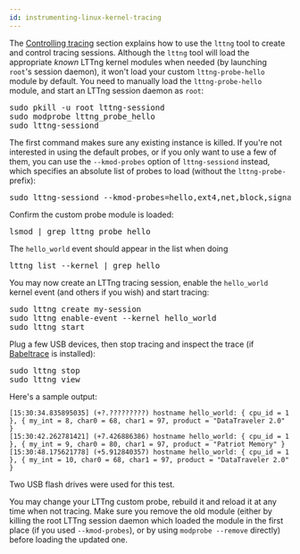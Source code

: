 ```yaml
---
id: instrumenting-linux-kernel-tracing
---
```


The [Controlling tracing](#doc-controlling-tracing) section explains
how to use the `lttng` tool to create and control tracing sessions.
Although the `lttng` tool will load the appropriate _known_ LTTng kernel
modules when needed (by launching `root`'s session daemon), it won't
load your custom `lttng-probe-hello` module by default. You need to
manually load the `lttng-probe-hello` module, and start an LTTng session
daemon as `root`:

<pre class="term">
sudo pkill -u root lttng-sessiond
sudo modprobe lttng_probe_hello
sudo lttng-sessiond
</pre>

The first command makes sure any existing instance is killed. If
you're not interested in using the default probes, or if you only
want to use a few of them, you can use the `--kmod-probes` option
of `lttng-sessiond` instead, which specifies an absolute list of
probes to load (without the `lttng-probe-` prefix):

<pre class="term">
sudo lttng-sessiond --kmod-probes=hello,ext4,net,block,signal,sched
</pre>

Confirm the custom probe module is loaded:

<pre class="term">
lsmod | grep lttng_probe_hello
</pre>

The `hello_world` event should appear in the list when doing

<pre class="term">
lttng list --kernel | grep hello
</pre>

You may now create an LTTng tracing session, enable the `hello_world`
kernel event (and others if you wish) and start tracing:

<pre class="term">
sudo lttng create my-session
sudo lttng enable-event --kernel hello_world
sudo lttng start
</pre>

Plug a few USB devices, then stop tracing and inspect the trace (if
<a href="http://diamon.org/babeltrace" class="ext">Babeltrace</a>
is installed):

<pre class="term">
sudo lttng stop
sudo lttng view
</pre>

Here's a sample output:

~~~ text
[15:30:34.835895035] (+?.?????????) hostname hello_world: { cpu_id = 1 }, { my_int = 8, char0 = 68, char1 = 97, product = "DataTraveler 2.0" }
[15:30:42.262781421] (+7.426886386) hostname hello_world: { cpu_id = 1 }, { my_int = 9, char0 = 80, char1 = 97, product = "Patriot Memory" }
[15:30:48.175621778] (+5.912840357) hostname hello_world: { cpu_id = 1 }, { my_int = 10, char0 = 68, char1 = 97, product = "DataTraveler 2.0" }
~~~

Two USB flash drives were used for this test.

You may change your LTTng custom probe, rebuild it and reload it at
any time when not tracing. Make sure you remove the old module
(either by killing the root LTTng session daemon which loaded the
module in the first place (if you used `--kmod-probes`), or by
using `modprobe --remove` directly) before loading the updated one.
